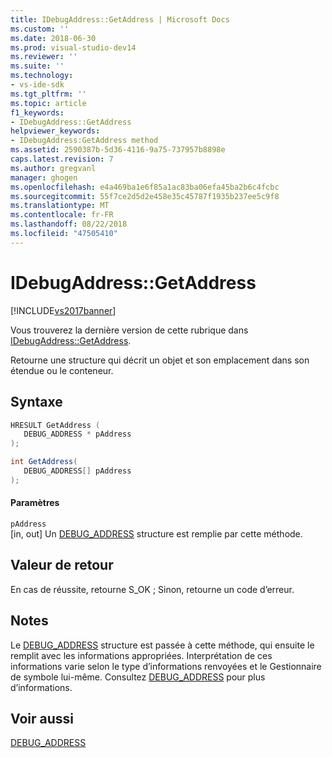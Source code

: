 ```yaml
---
title: IDebugAddress::GetAddress | Microsoft Docs
ms.custom: ''
ms.date: 2018-06-30
ms.prod: visual-studio-dev14
ms.reviewer: ''
ms.suite: ''
ms.technology:
- vs-ide-sdk
ms.tgt_pltfrm: ''
ms.topic: article
f1_keywords:
- IDebugAddress::GetAddress
helpviewer_keywords:
- IDebugAddress:GetAddress method
ms.assetid: 2590387b-5d36-4116-9a75-737957b8898e
caps.latest.revision: 7
ms.author: gregvanl
manager: ghogen
ms.openlocfilehash: e4a469ba1e6f85a1ac83ba06efa45ba2b6c4fcbc
ms.sourcegitcommit: 55f7ce2d5d2e458e35c45787f1935b237ee5c9f8
ms.translationtype: MT
ms.contentlocale: fr-FR
ms.lasthandoff: 08/22/2018
ms.locfileid: "47505410"
---
```

# <a name="idebugaddressgetaddress"></a>IDebugAddress::GetAddress
[!INCLUDE[vs2017banner](../../../includes/vs2017banner.md)]

Vous trouverez la dernière version de cette rubrique dans [IDebugAddress::GetAddress](https://docs.microsoft.com/visualstudio/extensibility/debugger/reference/idebugaddress-getaddress).  
  
Retourne une structure qui décrit un objet et son emplacement dans son étendue ou le conteneur.  
  
## <a name="syntax"></a>Syntaxe  
  
```cpp  
HRESULT GetAddress (  
   DEBUG_ADDRESS * pAddress  
);  
```  
  
```csharp  
int GetAddress(  
   DEBUG_ADDRESS[] pAddress  
);  
```  
  
#### <a name="parameters"></a>Paramètres  
 `pAddress`  
 [in, out] Un [DEBUG_ADDRESS](../../../extensibility/debugger/reference/debug-address.md) structure est remplie par cette méthode.  
  
## <a name="return-value"></a>Valeur de retour  
 En cas de réussite, retourne S_OK ; Sinon, retourne un code d’erreur.  
  
## <a name="remarks"></a>Notes  
 Le [DEBUG_ADDRESS](../../../extensibility/debugger/reference/debug-address.md) structure est passée à cette méthode, qui ensuite le remplit avec les informations appropriées. Interprétation de ces informations varie selon le type d’informations renvoyées et le Gestionnaire de symbole lui-même. Consultez [DEBUG_ADDRESS](../../../extensibility/debugger/reference/debug-address.md) pour plus d’informations.  
  
## <a name="see-also"></a>Voir aussi  
 [DEBUG_ADDRESS](../../../extensibility/debugger/reference/debug-address.md)

